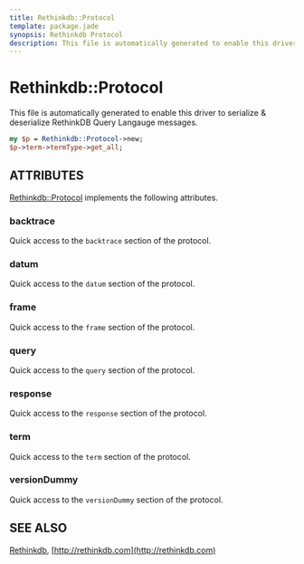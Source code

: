 ```yaml
---
title: Rethinkdb::Protocol
template: package.jade
synopsis: Rethinkdb Protocol
description: This file is automatically generated to enable this driver to serialize & deserialize RethinkDB Query Langauge messages.
---
```

# Rethinkdb::Protocol

This file is automatically generated to enable this driver to serialize & deserialize RethinkDB Query Langauge messages.

```perl
my $p = Rethinkdb::Protocol->new;
$p->term->termType->get_all;

```

## ATTRIBUTES

[Rethinkdb::Protocol](/packages/rethinkdb/protocol) implements the following attributes.

### backtrace

Quick access to the `backtrace` section of the protocol.

### datum

Quick access to the `datum` section of the protocol.

### frame

Quick access to the `frame` section of the protocol.

### query

Quick access to the `query` section of the protocol.

### response

Quick access to the `response` section of the protocol.

### term

Quick access to the `term` section of the protocol.

### versionDummy

Quick access to the `versionDummy` section of the protocol.

## SEE ALSO

[Rethinkdb](/packages/rethinkdb), [http://rethinkdb.com](http://rethinkdb.com)